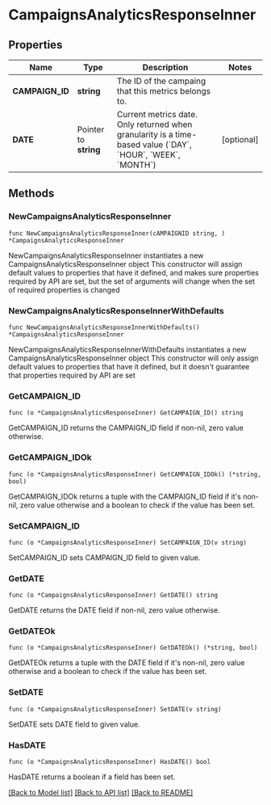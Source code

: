 # CampaignsAnalyticsResponseInner

## Properties

Name | Type | Description | Notes
------------ | ------------- | ------------- | -------------
**CAMPAIGN_ID** | **string** | The ID of the campaing that this metrics belongs to. | 
**DATE** | Pointer to **string** | Current metrics date. Only returned when granularity is a time-based value (&#x60;DAY&#x60;, &#x60;HOUR&#x60;, &#x60;WEEK&#x60;, &#x60;MONTH&#x60;) | [optional] 

## Methods

### NewCampaignsAnalyticsResponseInner

`func NewCampaignsAnalyticsResponseInner(cAMPAIGNID string, ) *CampaignsAnalyticsResponseInner`

NewCampaignsAnalyticsResponseInner instantiates a new CampaignsAnalyticsResponseInner object
This constructor will assign default values to properties that have it defined,
and makes sure properties required by API are set, but the set of arguments
will change when the set of required properties is changed

### NewCampaignsAnalyticsResponseInnerWithDefaults

`func NewCampaignsAnalyticsResponseInnerWithDefaults() *CampaignsAnalyticsResponseInner`

NewCampaignsAnalyticsResponseInnerWithDefaults instantiates a new CampaignsAnalyticsResponseInner object
This constructor will only assign default values to properties that have it defined,
but it doesn't guarantee that properties required by API are set

### GetCAMPAIGN_ID

`func (o *CampaignsAnalyticsResponseInner) GetCAMPAIGN_ID() string`

GetCAMPAIGN_ID returns the CAMPAIGN_ID field if non-nil, zero value otherwise.

### GetCAMPAIGN_IDOk

`func (o *CampaignsAnalyticsResponseInner) GetCAMPAIGN_IDOk() (*string, bool)`

GetCAMPAIGN_IDOk returns a tuple with the CAMPAIGN_ID field if it's non-nil, zero value otherwise
and a boolean to check if the value has been set.

### SetCAMPAIGN_ID

`func (o *CampaignsAnalyticsResponseInner) SetCAMPAIGN_ID(v string)`

SetCAMPAIGN_ID sets CAMPAIGN_ID field to given value.


### GetDATE

`func (o *CampaignsAnalyticsResponseInner) GetDATE() string`

GetDATE returns the DATE field if non-nil, zero value otherwise.

### GetDATEOk

`func (o *CampaignsAnalyticsResponseInner) GetDATEOk() (*string, bool)`

GetDATEOk returns a tuple with the DATE field if it's non-nil, zero value otherwise
and a boolean to check if the value has been set.

### SetDATE

`func (o *CampaignsAnalyticsResponseInner) SetDATE(v string)`

SetDATE sets DATE field to given value.

### HasDATE

`func (o *CampaignsAnalyticsResponseInner) HasDATE() bool`

HasDATE returns a boolean if a field has been set.


[[Back to Model list]](../README.md#documentation-for-models) [[Back to API list]](../README.md#documentation-for-api-endpoints) [[Back to README]](../README.md)


